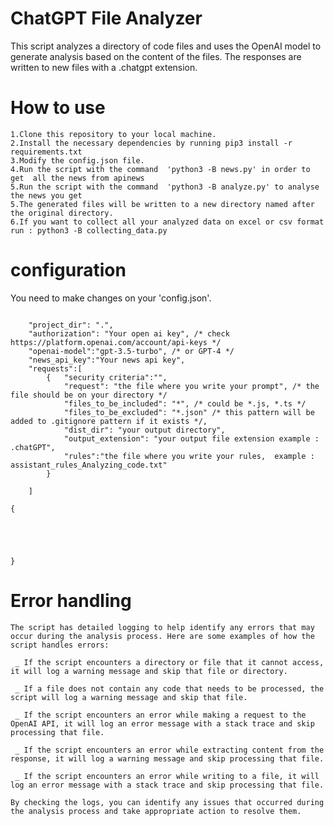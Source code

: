 # ChatGPT File Analyzer
This script analyzes a directory of code files and uses the OpenAI model to generate analysis based on the content of the files. The responses are written to new files with a .chatgpt extension.

# How to use

    1.Clone this repository to your local machine.
    2.Install the necessary dependencies by running pip3 install -r requirements.txt
    3.Modify the config.json file.
    4.Run the script with the command  'python3 -B news.py' in order to get  all the news from apinews
    5.Run the script with the command  'python3 -B analyze.py' to analyse the news you get 
    5.The generated files will be written to a new directory named after the original directory.
    6.If you want to collect all your analyzed data on excel or csv format run : python3 -B collecting_data.py

# configuration

You need to make changes on your 'config.json'.

```

    "project_dir": ".",
    "authorization": "Your open ai key", /* check https://platform.openai.com/account/api-keys */
    "openai-model":"gpt-3.5-turbo", /* or GPT-4 */
    "news_api_key":"Your news api key",
    "requests":[
        {   "security criteria":"",
            "request": "the file where you write your prompt", /* the file should be on your directory */
            "files_to_be_included": "*", /* could be *.js, *.ts */
            "files_to_be_excluded": "*.json" /* this pattern will be added to .gitignore pattern if it exists */,
            "dist_dir": "your output directory",
            "output_extension": "your output file extension example : .chatGPT",
            "rules":"the file where you write your rules,  example : assistant_rules_Analyzing_code.txt"
        }
     
    ]

{
   
    
    
   

}

```
# Error handling

    The script has detailed logging to help identify any errors that may occur during the analysis process. Here are some examples of how the script handles errors:

     _ If the script encounters a directory or file that it cannot access, it will log a warning message and skip that file or directory.

     _ If a file does not contain any code that needs to be processed, the script will log a warning message and skip that file.

     _ If the script encounters an error while making a request to the OpenAI API, it will log an error message with a stack trace and skip processing that file.

     _ If the script encounters an error while extracting content from the response, it will log a warning message and skip processing that file.

     _ If the script encounters an error while writing to a file, it will log an error message with a stack trace and skip processing that file.

    By checking the logs, you can identify any issues that occurred during the analysis process and take appropriate action to resolve them.



